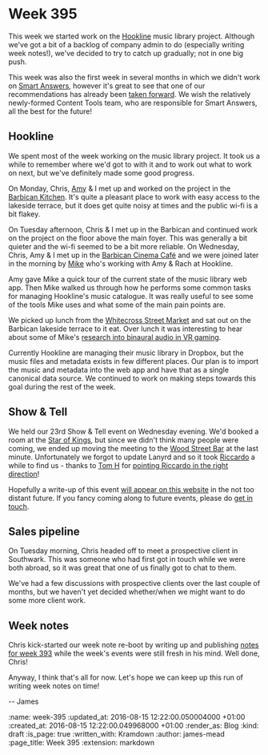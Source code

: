 Week 395
========

This week we started work on the [Hookline][] music library project. Although we've got a bit of a backlog of company admin to do (especially writing week notes!), we've decided to try to catch up gradually; not in one big push.

This week was also the first week in several months in which we didn't work on [Smart Answers][], however it's great to see that one of our recommendations has already been [taken forward][smart-answers-pr-2682]. We wish the relatively newly-formed Content Tools team, who are responsible for Smart Answers, all the best for the future!

## Hookline

We spent most of the week working on the music library project. It took us a while to remember where we'd got to with it and to work out what to work on next, but we've definitely made some good progress.

On Monday, Chris, [Amy][] & I met up and worked on the project in the [Barbican Kitchen][]. It's quite a pleasant place to work with easy access to the lakeside terrace, but it does get quite noisy at times and the public wi-fi is a bit flakey.

On Tuesday afternoon, Chris & I met up in the Barbican and continued work on the project on the floor above the main foyer. This was generally a bit quieter and the wi-fi seemed to be a bit more reliable. On Wednesday, Chris, Amy & I met up in the [Barbican Cinema Café][] and we were joined later in the morning by [Mike][mike-tree] who's working with Amy & Rach at Hookline.

Amy gave Mike a quick tour of the current state of the music library web app. Then Mike walked us through how he performs some common tasks for managing Hookline's music catalogue. It was really useful to see some of the tools Mike uses and what some of the main pain points are.

We picked up lunch from the [Whitecross Street Market][] and sat out on the Barbican lakeside terrace to it eat. Over lunch it was interesting to hear about some of Mike's [research into binaural audio in VR gaming][audiovr-blog].

Currently Hookline are managing their music library in Dropbox, but the music files and metadata exists in few different places. Our plan is to import the music and metadata into the web app and have that as a single canonical data source. We continued to work on making steps towards this goal during the rest of the week.

## Show & Tell

We held our 23rd Show & Tell event on Wednesday evening. We'd booked a room at the [Star of Kings][], but since we didn't think many people were coming, we ended up moving the meeting to the [Wood Street Bar][] at the last minute. Unfortunately we forgot to update Lanyrd and so it took [Riccardo][] a while to find us - thanks to [Tom H][] for [pointing Riccardo in the right direction][riccardo-directions]!

Hopefully a write-up of this event [will appear on this website][show-and-tell-events] in the not too distant future. If you fancy coming along to future events, please do [get in touch][show-and-tell-mailing-list].

## Sales pipeline

On Tuesday morning, Chris headed off to meet a prospective client in Southwark. This was someone who had first got in touch while we were both abroad, so it was great that one of us finally got to chat to them.

We've had a few discussions with prospective clients over the last couple of months, but we haven't yet decided whether/when we might want to do some more client work.

## Week notes

Chris kick-started our week note re-boot by writing up and publishing [notes for week 393][] while the week's events were still fresh in his mind. Well done, Chris!

Anyway, I think that's all for now. Let's hope we can keep up this run of writing week notes on time!

-- James

[Hookline]: http://hookline.tv/
[Smart Answers]: https://github.com/alphagov/smart-answers
[smart-answers-pr-2682]: https://github.com/alphagov/smart-answers/pull/2682
[Barbican Kitchen]: http://www.benugo.com/restaurants/barbican-kitchen
[Barbican Cinema Café]: http://www.benugo.com/public-spaces/barbican-centre
[Amy]: http://amyeee.com/
[mike-tree]: https://miketree.com/
[audiovr-blog]: https://audiovr.wordpress.com/
[Whitecross Street Market]: http://www.islington.gov.uk/services/business-licensing/opportunities/street-trading/islington-markets/Pages/whitecross-street-market.aspx
[Star of Kings]: http://starofkings.co.uk/
[Wood Street Bar]: http://www.woodstreetbar.co.uk/
[Riccardo]: https://twitter.com/bru
[Tom H]: http://www.thattommyhall.com/
[riccardo-directions]: https://twitter.com/bru/status/763428378435256320
[show-and-tell-events]: /show-and-tell-events
[show-and-tell-mailing-list]: https://groups.google.com/a/gofreerange.com/forum/#!forum/show-and-tell
[notes for week 393]: /week-393

:name: week-395
:updated_at: 2016-08-15 12:22:00.050004000 +01:00
:created_at: 2016-08-15 12:22:00.049968000 +01:00
:render_as: Blog
:kind: draft
:is_page: true
:written_with: Kramdown
:author: james-mead
:page_title: Week 395
:extension: markdown
